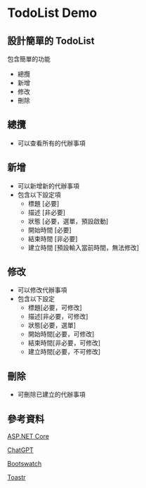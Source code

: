 # TodoList Demo
## 設計簡單的 TodoList
包含簡單的功能
* 總攬
* 新增
* 修改
* 刪除
## 總攬
* 可以查看所有的代辦事項
## 新增
* 可以新增新的代辦事項
* 包含以下設定項
    - 標題 [必要]
    - 描述 [非必要]
    - 狀態 [必要，選單，預設啟動]
    - 開始時間 [必要]
    - 結束時間 [非必要]
    - 建立時間 [預設輸入當前時間，無法修改]
## 修改
* 可以修改代辦事項
* 包含以下設定
    - 標題[必要，可修改]
    - 描述[非必要，可修改]
    - 狀態[必要，選單]
    - 開始時間[必要，可修改]
    - 結束時間[非必要，可修改]
    - 建立時間[必要，不可修改]
## 刪除
* 可刪除已建立的代辦事項
## 參考資料
[ASP.NET Core](https://learn.microsoft.com/zh-tw/aspnet/core/tutorials/first-mvc-app/start-mvc?view=aspnetcore-8.0&tabs=visual-studio)

[ChatGPT](https://chatgpt.com/)

[Bootswatch](https://bootswatch.com/)

[Toastr](https://codeseven.github.io/toastr/)